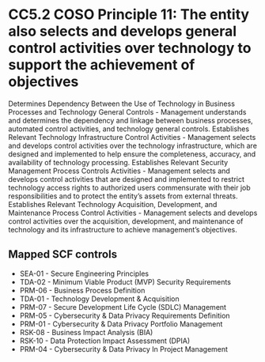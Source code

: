 # CC5.2 COSO Principle 11: The entity also selects and develops general control activities over technology to support the achievement of objectives
Determines Dependency Between the Use of Technology in Business Processes and Technology General Controls - Management understands and determines the dependency and linkage between business processes, automated control activities, and technology general controls. Establishes Relevant Technology Infrastructure Control Activities - Management selects and develops control activities over the technology infrastructure, which are designed and implemented to help ensure the completeness, accuracy, and availability of technology processing. Establishes Relevant Security Management Process Controls Activities - Management selects and develops control activities that are designed and implemented to restrict technology access rights to authorized users commensurate with their job responsibilities and to protect the entity’s assets from external threats. Establishes Relevant Technology Acquisition, Development, and Maintenance Process Control Activities - Management selects and develops control activities over the acquisition, development, and maintenance of technology and its infrastructure to achieve management’s objectives.
## Mapped SCF controls
- SEA-01 - Secure Engineering Principles
- TDA-02 - Minimum Viable Product (MVP) Security Requirements
- PRM-06 - Business Process Definition
- TDA-01 - Technology Development & Acquisition
- PRM-07 - Secure Development Life Cycle (SDLC) Management
- PRM-05 - Cybersecurity & Data Privacy Requirements Definition
- PRM-01 - Cybersecurity & Data Privacy Portfolio Management
- RSK-08 - Business Impact Analysis (BIA)
- RSK-10 - Data Protection Impact Assessment (DPIA)
- PRM-04 - Cybersecurity & Data Privacy In Project Management
